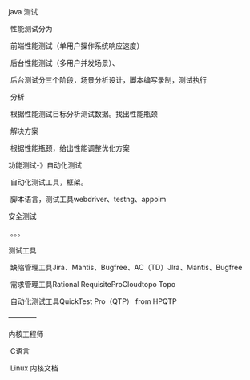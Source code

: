 java 测试

​	性能测试分为

​			前端性能测试（单用户操作系统响应速度）

​			后台性能测试（多用户并发场景）、

​						后台测试分三个阶段，场景分析设计，脚本编写录制，测试执行

​			分析

​						根据性能测试目标分析测试数据。找出性能瓶颈

​			解决方案

​						根据性能瓶颈，给出性能调整优化方案

功能测试-》自动化测试

​			自动化测试工具，框架。

​			脚本语言，测试工具webdriver、testng、appoim

安全测试

​			。。。





测试工具

​			缺陷管理工具Jira、Mantis、Bugfree、AC（TD）Jlra、Mantis、Bugfree

​			需求管理工具Rational RequisiteProCloudtopo Topo

​			自动化测试工具QuickTest Pro（QTP） from HPQTP

————

内核工程师

​			C语言

​			Linux 内核文档